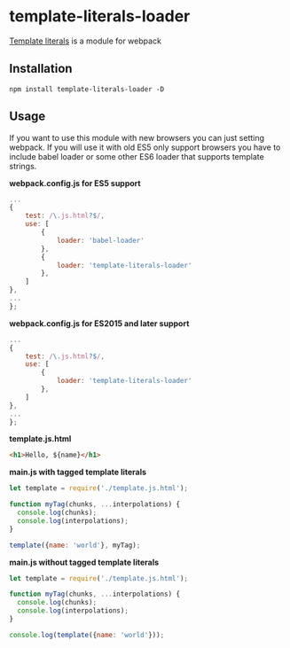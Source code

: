 # template-literals-loader
[Template literals](https://developer.mozilla.org/en-US/docs/Web/JavaScript/Reference/Template_literals) is a module for webpack

## Installation

`npm install template-literals-loader -D`

## Usage



If you want to use this module with new browsers you can just setting webpack. If you will use it with old ES5 only support browsers you have to include babel loader or some other ES6 loader that supports template strings.

**webpack.config.js for ES5 support**
``` javascript
...
{
    test: /\.js.html?$/,
    use: [
        {
            loader: 'babel-loader'
        },
        {
            loader: 'template-literals-loader'
        },
    ]
},
...
};
```

**webpack.config.js for ES2015 and later support**
``` javascript
...
{
    test: /\.js.html?$/,
    use: [
        {
            loader: 'template-literals-loader'
        },
    ]
},
...
};
```

**template.js.html**
``` html
<h1>Hello, ${name}</h1>
```

**main.js with tagged template literals**
``` javascript
let template = require('./template.js.html');

function myTag(chunks, ...interpolations) {
  console.log(chunks);
  console.log(interpolations);
}

template({name: 'world'}, myTag);
```

**main.js without tagged template literals**
``` javascript
let template = require('./template.js.html');

function myTag(chunks, ...interpolations) {
  console.log(chunks);
  console.log(interpolations);
}

console.log(template({name: 'world'}));
```